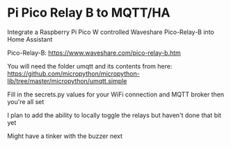 # Pi Pico Relay B to MQTT/HA
Integrate a Raspberry Pi Pico W controlled Waveshare Pico-Relay-B into Home Assistant

Pico-Relay-B: https://www.waveshare.com/pico-relay-b.htm

You will need the folder umqtt and its contents from here:
https://github.com/micropython/micropython-lib/tree/master/micropython/umqtt.simple

Fill in the secrets.py values for your WiFi connection and MQTT broker then you're all set

I plan to add the ability to locally toggle the relays but haven't done that bit yet

Might have a tinker with the buzzer next
